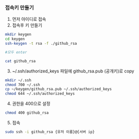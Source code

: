 ### 접속키 만들기

1. 먼저 아이디로 접속
2. 접속후 키 만들기

```bash
mkdir keygen
cd keygen
ssh-keygen -t rsa -f ./github_rsa

#모두 enter

cat github_rsa
```

3. ~/.ssh/authorized_keys 파일에 github_rsa.pub (공개키)로 copy

```bash
mkdir ~/.ssh
chmod 700 ~/.ssh
cp ~/keygen/github_rsa.pub ~/.ssh/authorized_keys
chmod 644 ~/.ssh/authorized_keys
```

4. 권한을 400으로 설정

```bash
chmod 400 github_rsa
```

5. 접속
```bash
sudo ssh -i github_rsa {유저 이름}@{서버 ip}
```
